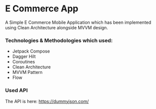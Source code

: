 # E Commerce App

A Simple E Commerce Mobile Application which has been implemented using Clean Architecture alongside MVVM design.


### Technologies & Methodologies which used:

- Jetpack Compose
- Dagger Hilt
- Coroutines
- Clean Architecture
- MVVM Pattern
- Flow

### Used API
The API is here: https://dummyjson.com/